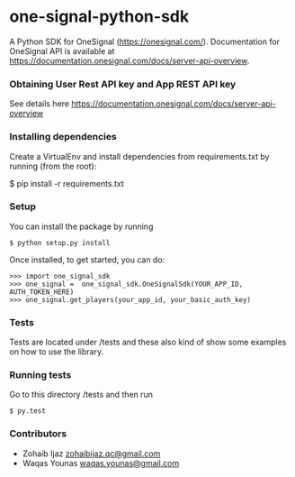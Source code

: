# one-signal-python-sdk
A Python SDK for OneSignal (https://onesignal.com/). Documentation for OneSignal API is available at
https://documentation.onesignal.com/docs/server-api-overview.

### Obtaining User Rest API key and App REST API key

See details here https://documentation.onesignal.com/docs/server-api-overview

### Installing dependencies

Create a VirtualEnv and install dependencies from requirements.txt by running (from the root):

$ pip install -r requirements.txt

### Setup

You can install the package by running
```
$ python setup.py install
```
Once installed, to get started, you can do:
```
>>> import one_signal_sdk
>>> one_signal =  one_signal_sdk.OneSignalSdk(YOUR_APP_ID, AUTH_TOKEN_HERE)
>>> one_signal.get_players(your_app_id, your_basic_auth_key)
```
### Tests

Tests are located under /tests and these also kind of show some examples on how to use the library.

### Running tests

Go to this directory /tests and then run
```
$ py.test
```
### Contributors

- Zohaib Ijaz <zohaibijaz.qc@gmail.com>
- Waqas Younas <waqas.younas@gmail.com>

